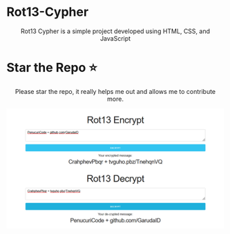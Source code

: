 # Rot13-Cypher
<p align="center">Rot13 Cypher is a simple project developed using HTML, CSS, and JavaScript
<br>
  
# Star the Repo ⭐
<p align="center">Please star the repo, it really helps me out and allows me to contribute more.</p>
<img src="https://github.com/GarudaID/Rot13-Cypher/blob/main/rot13.PNG">
